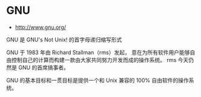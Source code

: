 # GNU

- <http://www.gnu.org/>

GNU 是 GNU's Not Unix! 的首字母递归缩写形式

GNU 于 1983 年由 Richard Stallman（rms）发起，
意在为所有软件用户能够自由控制自己的计算而构建一款由大家共同努力开发而成的操作系统。
rms 今天仍然是 GNU 的首席搞事者。

GNU 的基本目标和一贯目标是提供一个和 Unix 兼容的 100% 自由软件的操作系统。
